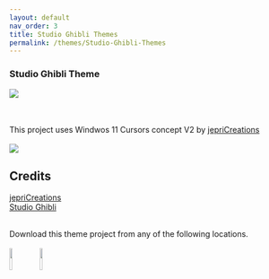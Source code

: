 ```yaml
---
layout: default
nav_order: 3
title: Studio Ghibli Themes
permalink: /themes/Studio-Ghibli-Themes
---
```


<h3>Studio Ghibli Theme</h3>
<img src="https://images-wixmp-ed30a86b8c4ca887773594c2.wixmp.com/i/836bd001-fc1e-41ac-8fce-917bee5d1f0e/dio7nnc-6098ba2b-d3be-416f-ad85-7edbbb248d87.png/v1/fill/w_1174,h_522,q_80,strp/studio_ghibli_theme_by_og_nimbi_dio7nnc-fullview.jpg" /><br /><br /><br />
<p>This project uses Windwos 11 Cursors concept V2 by <a href="https://www.deviantart.com/jepricreations">jepriCreations</a><br /><br />
<img src="https://images-wixmp-ed30a86b8c4ca887773594c2.wixmp.com/i/1d4615ed-fd22-417b-970a-753c792ac85b/densjkc-075319a6-7941-4e08-b891-3dbdcc5316ad.jpg/v1/fill/w_1129,h_708,q_70,strp/windows_11_cursors_concept_v2_by_jepricreations_densjkc-pre.jpg" />
</p>
<h2>Credits</h2>
<a href="https://www.deviantart.com/jepricreations">jepriCreations</a><br /><a href="https://www.ghibli.jp/">Studio Ghibli</a><br /><br />
<p>Download this theme project from any of the following locations.<br /><br />
<a href="https://www.deviantart.com/og-nimbi/art/Studio-Ghibli-Theme-1129059192" target="_blank"><img width="10%" src="https://upload.wikimedia.org/wikipedia/he/thumb/9/9e/Deviantart_logo.png/250px-Deviantart_logo.png" /></a>
<a href="https://github.com/The-Back-Room/Windows-7-Themes-Revived/archive/refs/heads/main.zip" target="_blank"><img width="10%" src="https://www.tinydecozone.com/wp-content/uploads/2022/07/GitHub-Transparent-Background-PNG-Mart-720x295.png" /></a>
</p>
